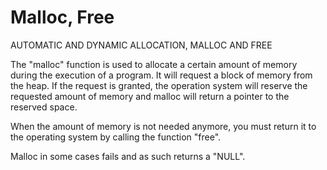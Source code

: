 # Malloc, Free
AUTOMATIC AND DYNAMIC ALLOCATION, MALLOC AND FREE

The "malloc" function is used to allocate a certain amount of memory during the execution of a program. It will request a block of memory from the heap. If the request is granted, the operation system will reserve the requested amount of memory and malloc will return a pointer to the reserved space.

When the amount of memory is not needed anymore, you must return it to the operating system by calling the function "free".

Malloc in some cases fails and as such returns a "NULL".

